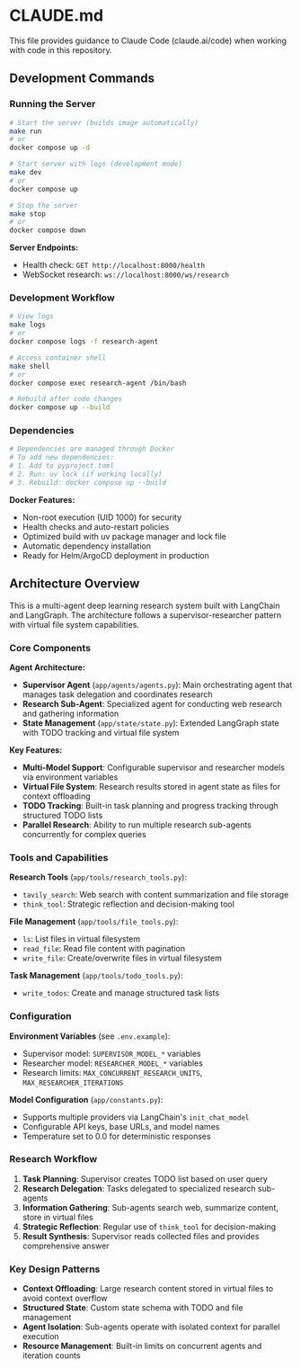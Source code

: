 # CLAUDE.md

This file provides guidance to Claude Code (claude.ai/code) when working with code in this repository.

## Development Commands

### Running the Server
```bash
# Start the server (builds image automatically)
make run
# or
docker compose up -d

# Start server with logs (development mode)
make dev
# or
docker compose up

# Stop the server
make stop
# or
docker compose down
```

**Server Endpoints:**
- Health check: `GET http://localhost:8000/health`
- WebSocket research: `ws://localhost:8000/ws/research`

### Development Workflow
```bash
# View logs
make logs
# or
docker compose logs -f research-agent

# Access container shell
make shell
# or
docker compose exec research-agent /bin/bash

# Rebuild after code changes
docker compose up --build
```

### Dependencies
```bash
# Dependencies are managed through Docker
# To add new dependencies:
# 1. Add to pyproject.toml
# 2. Run: uv lock (if working locally)
# 3. Rebuild: docker compose up --build
```

**Docker Features:**
- Non-root execution (UID 1000) for security
- Health checks and auto-restart policies
- Optimized build with uv package manager and lock file
- Automatic dependency installation
- Ready for Helm/ArgoCD deployment in production

## Architecture Overview

This is a multi-agent deep learning research system built with LangChain and LangGraph. The architecture follows a supervisor-researcher pattern with virtual file system capabilities.

### Core Components

**Agent Architecture:**
- **Supervisor Agent** (`app/agents/agents.py`): Main orchestrating agent that manages task delegation and coordinates research
- **Research Sub-Agent**: Specialized agent for conducting web research and gathering information
- **State Management** (`app/state/state.py`): Extended LangGraph state with TODO tracking and virtual file system

**Key Features:**
- **Multi-Model Support**: Configurable supervisor and researcher models via environment variables
- **Virtual File System**: Research results stored in agent state as files for context offloading
- **TODO Tracking**: Built-in task planning and progress tracking through structured TODO lists
- **Parallel Research**: Ability to run multiple research sub-agents concurrently for complex queries

### Tools and Capabilities

**Research Tools** (`app/tools/research_tools.py`):
- `tavily_search`: Web search with content summarization and file storage
- `think_tool`: Strategic reflection and decision-making tool

**File Management** (`app/tools/file_tools.py`):
- `ls`: List files in virtual filesystem
- `read_file`: Read file content with pagination
- `write_file`: Create/overwrite files in virtual filesystem

**Task Management** (`app/tools/todo_tools.py`):
- `write_todos`: Create and manage structured task lists

### Configuration

**Environment Variables** (see `.env.example`):
- Supervisor model: `SUPERVISOR_MODEL_*` variables
- Researcher model: `RESEARCHER_MODEL_*` variables
- Research limits: `MAX_CONCURRENT_RESEARCH_UNITS`, `MAX_RESEARCHER_ITERATIONS`

**Model Configuration** (`app/constants.py`):
- Supports multiple providers via LangChain's `init_chat_model`
- Configurable API keys, base URLs, and model names
- Temperature set to 0.0 for deterministic responses

### Research Workflow

1. **Task Planning**: Supervisor creates TODO list based on user query
2. **Research Delegation**: Tasks delegated to specialized research sub-agents
3. **Information Gathering**: Sub-agents search web, summarize content, store in virtual files
4. **Strategic Reflection**: Regular use of `think_tool` for decision-making
5. **Result Synthesis**: Supervisor reads collected files and provides comprehensive answer

### Key Design Patterns

- **Context Offloading**: Large research content stored in virtual files to avoid context overflow
- **Structured State**: Custom state schema with TODO and file management
- **Agent Isolation**: Sub-agents operate with isolated context for parallel execution
- **Resource Management**: Built-in limits on concurrent agents and iteration counts